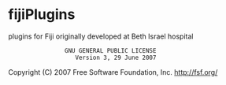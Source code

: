 # fijiPlugins
plugins for Fiji originally developed at Beth Israel hospital

                    GNU GENERAL PUBLIC LICENSE
                       Version 3, 29 June 2007

 Copyright (C) 2007 Free Software Foundation, Inc. <http://fsf.org/>
